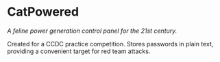 # CatPowered
_A feline power generation control panel for the 21st century._

Created for a CCDC practice competition. Stores passwords in plain text, providing a convenient target for red team attacks.
